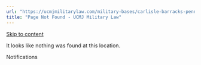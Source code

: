 ```yaml
---
url: "https://ucmjmilitarylaw.com/military-bases/carlisle-barracks-pennsylvania-military-defense-lawyer-ucmj-legal-guide/%7Blocation12"
title: "Page Not Found - UCMJ Military Law"
---
```


[Skip to content](https://ucmjmilitarylaw.com/military-bases/carlisle-barracks-pennsylvania-military-defense-lawyer-ucmj-legal-guide/%7Blocation12#content)

It looks like nothing was found at this location.

Notifications